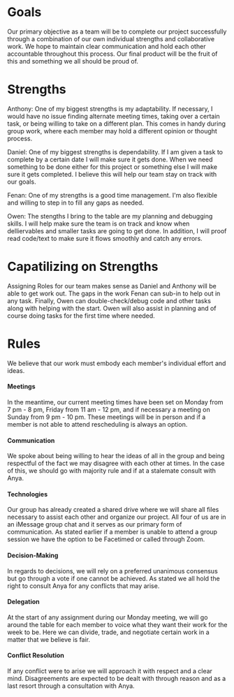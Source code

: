 # Goals
Our primary objective as a team will be to complete our project successfully through a combination of our own individual strengths and collaborative work. We hope to maintain clear communication and hold each other accountable throughout this process. Our final product will be the fruit of this and something we all should be proud of. 
# Strengths
Anthony: One of my biggest strengths is my adaptability. If necessary, I would have no issue finding alternate meeting times, taking over a certain task, or being willing to take on a different plan. This comes in handy during group work, where each member may hold a different opinion or thought process. 

Daniel: One of my biggest strengths is dependability. If I am given a task to complete by a certain date I will make sure it gets done. When we need something to be done either for this project or something else I will make sure it gets completed. I believe this will help our team stay on track with our goals. 

Fenan: One of my strengths is a good time management. I'm also flexible and willing to step in to fill any gaps as needed.

Owen: The stengths I bring to the table are my planning and debugging skills. I will help make sure the team is on track and know when delliervables and smaller tasks are going to get done. In addition, I will proof read code/text to make sure it flows smoothly and catch any errors.

# Capatilizing on Strengths
Assigning Roles for our team makes sense as Daniel and Anthony will be able to get work out. The gaps in the work Fenan can sub-in to help out in any task. Finally, Owen can double-check/debug code and other tasks along with helping with the start. Owen will also assist in planning and of course doing tasks for the first time where needed.
# Rules
We believe that our work must embody each member's individual effort and ideas. 
#### Meetings
In the meantime, our current meeting times have been set on Monday from 7 pm - 8 pm, Friday from 11 am - 12 pm, and if necessary a meeting on Sunday from 9 pm - 10 pm. These meetings will be in person and if a member is not able to attend rescheduling is always an option. 
#### Communication
We spoke about being willing to hear the ideas of all in the group and being respectful of the fact we may disagree with each other at times. In the case of this, we should go with majority rule and if at a stalemate consult with Anya. 

#### Technologies
Our group has already created a shared drive where we will share all files necessary to assist each other and organize our project. All four of us are in an iMessage group chat and it serves as our primary form of communication. As stated earlier if a member is unable to attend a group session we have the option to be Facetimed or called through Zoom. 
#### Decision-Making
In regards to decisions, we will rely on a preferred unanimous consensus but go through a vote if one cannot be achieved. As stated we all hold the right to consult Anya for any conflicts that may arise. 
#### Delegation
At the start of any assignment during our Monday meeting, we will go around the table for each member to voice what they want their work for the week to be. Here we can divide, trade, and negotiate certain work in a matter that we believe is fair. 
#### Conflict Resolution
If any conflict were to arise we will approach it with respect and a clear mind. Disagreements are expected to be dealt with through reason and as a last resort through a consultation with Anya. 
